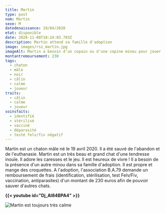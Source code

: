 ```yaml
---
title: Martin
type: post
nom: Martin
sexe: M
datedenaissance: 19/04/2020
etat: disponible
date: 2020-11-08T18:24:03.793Z
description: Martin attend sa famille d'adoption
image: images/rsz_martin.jpg
imageAlt: Martin a besoin d'un copain ou d'une copine minou pour jouer.
montantremoursement: 230
tags:
  - chaton
  - mâle
  - noir
  - câlin
  - calme
  - joueur
traits:
  - câlin
  - calme
  - joueur
soinsfaits:
  - identifié
  - stérilisé
  - vacciné
  - déparasité
  - testé felv/fiv négatif
---
```

Martin est un chaton mâle né le 19 avril 2020. Il a été sauvé de l'abandon et de l'euthanasie. Martin est un très beau et grand chat d'une tendresse inouïe. Il adore les caresses et le jeu. Il est heureux de vivre ! Il a besoin de la présence d'un autre minou dans sa famille d'adoption. Il est propre et mange des croquettes. A l'adoption, l'association B.A.79 demande un remboursement de frais (identification, stérilisation, test Felv/Fiv, vaccination, antiparasites) d'un montant de 230 euros afin de pouvoir sauver d'autres chats.

**{{< youtube id="Dj_Al84BPA4" >}}**

![](images/martin2.jpg "Martin est toujours très calme")